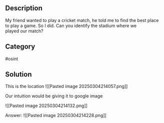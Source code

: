 ## Description

My friend wanted to play a cricket match, he told me to find the best place to play a game. So I did. Can you identify the stadium where we played our match?

## Category
#osint

## Solution
This is the location
![[Pasted image 20250304214057.png]]

Our intuition would be giving it to google image

![[Pasted image 20250304214132.png]]

Answer:
![[Pasted image 20250304214228.png]]
